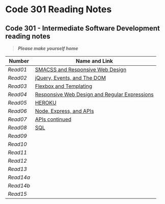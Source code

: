 # Code 301 Reading Notes

## Code 301 - Intermediate Software Development reading notes

>***Please make yourself home***

| **Number** | **Name and Link** |
|------------|-------------------|
| *Read01* |[SMACSS and Responsive Web Design](https://hadeaji.github.io/reading-notes/Read01)|
| *Read02* |[jQuery, Events, and The DOM](https://hadeaji.github.io/reading-notes/Read02)|
| *Read03* |[Flexbox and Templating](https://hadeaji.github.io/reading-notes/Read03)|
| *Read04* |[Responsive Web Design and Regular Expressions](https://hadeaji.github.io/reading-notes/Read04)|
| *Read05* |[HEROKU](https://hadeaji.github.io/reading-notes/Read05)|
| *Read06* |[Node, Express, and APIs](https://hadeaji.github.io/reading-notes/Read06)|
| *Read07* |[APIs continued](https://hadeaji.github.io/reading-notes/Read07)|
| *Read08* |[SQL](https://hadeaji.github.io/reading-notes/Read08)|
| *Read09* ||
| *Read10* ||
| *Read11* ||
| *Read12* ||
| *Read13* ||
| *Read14a* ||
| *Read14b* ||
| *Read15* ||
